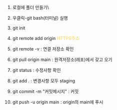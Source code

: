 1. 로컬에 폴더 만들기\
2. 우클릭-git bash(터미널) 실행
3. git init
4. git remote add origin <span style="color: #ffd33d">HTTPS주소</span>
5. git remote -v : 연결 저장소 확인
6. git pull origin main : 원격저장소(레포)에서 갖고 오기

7. git status : 수정사항 확인
8. git add . : 변경사항 모두 staging
9. git commit -m "커밋메시지" : 커밋
10. git push -u origin main : origin의 main에 푸시
